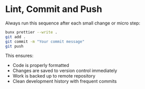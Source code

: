 # Lint, Commit and Push

Always run this sequence after each small change or micro step:

```bash
bunx prettier --write .
git add .
git commit -m "Your commit message"
git push
```

This ensures:

- Code is properly formatted
- Changes are saved to version control immediately
- Work is backed up to remote repository
- Clean development history with frequent commits
